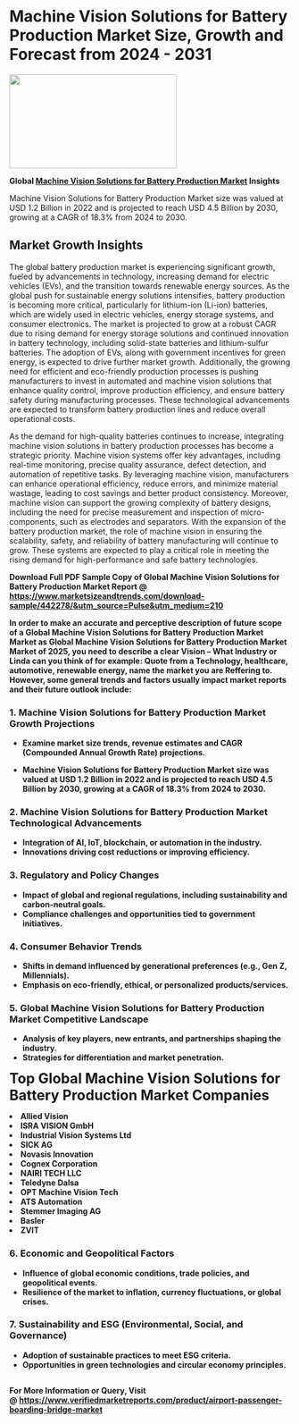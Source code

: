 <H1>Machine Vision Solutions for Battery Production Market Size, Growth and Forecast from 2024 - 2031</H1><img class="aligncenter size-medium wp-image-584254" src="https://thirdeyenews.in/wp-content/uploads/2024/09/Global-Market-Research-300x168.jpeg" alt="" width="300" height="168" /><p><strong>Global&nbsp;<a href="https://www.marketsizeandtrends.com/download-sample/442278/&amp;utm_source=Pulse&amp;utm_medium=210">Machine Vision Solutions for Battery Production Market</a> Insights</strong></p><p>Machine Vision Solutions for Battery Production Market size was valued at USD 1.2 Billion in 2022 and is projected to reach USD 4.5 Billion by 2030, growing at a CAGR of 18.3% from 2024 to 2030.</p><p><h2>Market Growth Insights</h2> <p>The global battery production market is experiencing significant growth, fueled by advancements in technology, increasing demand for electric vehicles (EVs), and the transition towards renewable energy sources. As the global push for sustainable energy solutions intensifies, battery production is becoming more critical, particularly for lithium-ion (Li-ion) batteries, which are widely used in electric vehicles, energy storage systems, and consumer electronics. The market is projected to grow at a robust CAGR due to rising demand for energy storage solutions and continued innovation in battery technology, including solid-state batteries and lithium-sulfur batteries. The adoption of EVs, along with government incentives for green energy, is expected to drive further market growth. Additionally, the growing need for efficient and eco-friendly production processes is pushing manufacturers to invest in automated and machine vision solutions that enhance quality control, improve production efficiency, and ensure battery safety during manufacturing processes. These technological advancements are expected to transform battery production lines and reduce overall operational costs. </p> <p><strong></strong></p> <p>As the demand for high-quality batteries continues to increase, integrating machine vision solutions in battery production processes has become a strategic priority. Machine vision systems offer key advantages, including real-time monitoring, precise quality assurance, defect detection, and automation of repetitive tasks. By leveraging machine vision, manufacturers can enhance operational efficiency, reduce errors, and minimize material wastage, leading to cost savings and better product consistency. Moreover, machine vision can support the growing complexity of battery designs, including the need for precise measurement and inspection of micro-components, such as electrodes and separators. With the expansion of the battery production market, the role of machine vision in ensuring the scalability, safety, and reliability of battery manufacturing will continue to grow. These systems are expected to play a critical role in meeting the rising demand for high-performance and safe battery technologies.</p> <p><strong></p><p><span class=""><strong>Download Full PDF Sample Copy of Global Machine Vision Solutions for Battery Production Market Report</strong> @ <a href="https://www.marketsizeandtrends.com/download-sample/442278/&amp;utm_source=Pulse&amp;utm_medium=210" target="_blank">https://www.marketsizeandtrends.com/download-sample/442278/&amp;utm_source=Pulse&amp;utm_medium=210</a></span></p><p>In order to make an accurate and perceptive description of future scope of a Global&nbsp;Machine Vision Solutions for Battery Production Market Market as Global&nbsp;Machine Vision Solutions for Battery Production Market Market of 2025, you need to describe a clear Vision &ndash; What Industry or Linda can you think of for example: Quote from a Technology, healthcare, automotive, renewable energy, name the market you are Reffering to. However, some general trends and factors usually impact market reports and their future outlook include:</p><h3>1.&nbsp;<strong>Machine Vision Solutions for Battery Production Market Growth Projections</strong></h3><ul><li>Examine market size trends, revenue estimates and CAGR (Compounded Annual Growth Rate) projections.</li><li><p>Machine Vision Solutions for Battery Production Market size was valued at USD 1.2 Billion in 2022 and is projected to reach USD 4.5 Billion by 2030, growing at a CAGR of 18.3% from 2024 to 2030.</p></li></ul><h3>2.&nbsp;<strong>Machine Vision Solutions for Battery Production Market Technological Advancements</strong></h3><ul><li>Integration of AI, IoT, blockchain, or automation in the industry.</li><li>Innovations driving cost reductions or improving efficiency.</li></ul><h3>3.&nbsp;<strong>Regulatory and Policy Changes</strong></h3><ul><li>Impact of global and regional regulations, including sustainability and carbon-neutral goals.</li><li>Compliance challenges and opportunities tied to government initiatives.</li></ul><h3>4.&nbsp;<strong>Consumer Behavior Trends</strong></h3><ul><li>Shifts in demand influenced by generational preferences (e.g., Gen Z, Millennials).</li><li>Emphasis on eco-friendly, ethical, or personalized products/services.</li></ul><h3>5.&nbsp;<strong>Global Machine Vision Solutions for Battery Production Market Competitive Landscape</strong></h3><ul><li>Analysis of key players, new entrants, and partnerships shaping the industry.</li><li>Strategies for differentiation and market penetration.</li></ul><p data-pm-slice="1 1 []"><span style="color: inherit; font-family: inherit; font-size: 25px;">Top Global Machine Vision Solutions for Battery Production Market Companies</span></p><div class="" data-test-id=""><p><li>Allied Vision</li><li> ISRA VISION GmbH</li><li> Industrial Vision Systems Ltd</li><li> SICK AG</li><li> Novasis Innovation</li><li> Cognex Corporation</li><li> NAIRI TECH LLC</li><li> Teledyne Dalsa</li><li> OPT Machine Vision Tech</li><li> ATS Automation</li><li> Stemmer Imaging AG</li><li> Basler</li><li> ZVIT</li></p></div><h3>6.&nbsp;<strong>Economic and Geopolitical Factors</strong></h3><ul><li>Influence of global economic conditions, trade policies, and geopolitical events.</li><li>Resilience of the market to inflation, currency fluctuations, or global crises.</li></ul><h3>7.&nbsp;<strong>Sustainability and ESG (Environmental, Social, and Governance)</strong></h3><ul><li>Adoption of sustainable practices to meet ESG criteria.</li><li>Opportunities in green technologies and circular economy principles.</li></ul><h2><strong style="font-size: 14px;">For More Information or Query, Visit @&nbsp;</strong><a style="background-color: #ffffff; font-size: 14px;" href="https://www.marketsizeandtrends.com/report/machine-vision-solutions-for-battery-production-market/" target="_blank">https://www.verifiedmarketreports.com/product/airport-passenger-boarding-bridge-market</a></h2>
